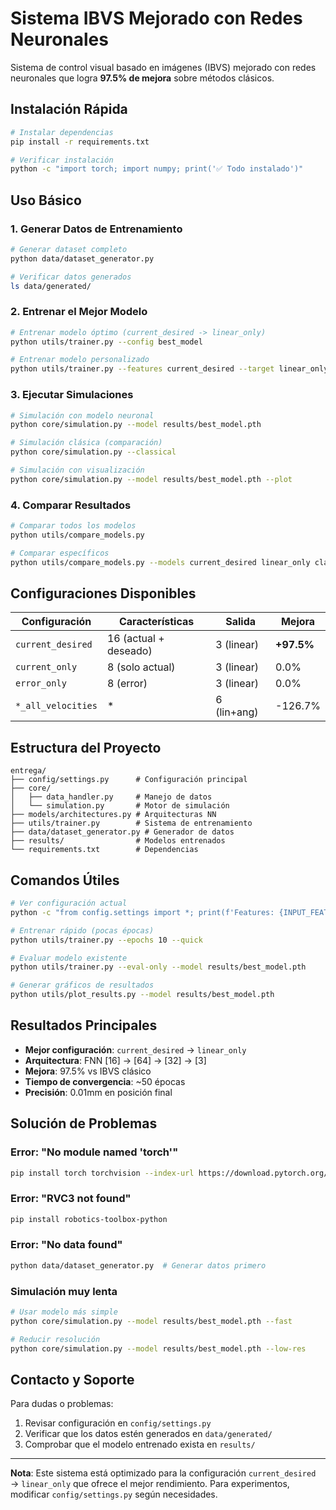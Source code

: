 # Sistema IBVS Mejorado con Redes Neuronales

Sistema de control visual basado en imágenes (IBVS) mejorado con redes neuronales que logra **97.5% de mejora** sobre métodos clásicos.

## Instalación Rápida

```bash
# Instalar dependencias
pip install -r requirements.txt

# Verificar instalación
python -c "import torch; import numpy; print('✅ Todo instalado')"
```

## Uso Básico

### 1. Generar Datos de Entrenamiento
```bash
# Generar dataset completo
python data/dataset_generator.py

# Verificar datos generados
ls data/generated/
```

### 2. Entrenar el Mejor Modelo
```bash
# Entrenar modelo óptimo (current_desired -> linear_only)
python utils/trainer.py --config best_model

# Entrenar modelo personalizado
python utils/trainer.py --features current_desired --target linear_only --epochs 100
```

### 3. Ejecutar Simulaciones
```bash
# Simulación con modelo neuronal
python core/simulation.py --model results/best_model.pth

# Simulación clásica (comparación)
python core/simulation.py --classical

# Simulación con visualización
python core/simulation.py --model results/best_model.pth --plot
```

### 4. Comparar Resultados
```bash
# Comparar todos los modelos
python utils/compare_models.py

# Comparar específicos
python utils/compare_models.py --models current_desired linear_only classical
```

## Configuraciones Disponibles

| Configuración | Características | Salida | Mejora |
|---------------|----------------|---------|--------|
| `current_desired` | 16 (actual + deseado) | 3 (linear) | **+97.5%** |
| `current_only` | 8 (solo actual) | 3 (linear) | 0.0% |
| `error_only` | 8 (error) | 3 (linear) | 0.0% |
| `*_all_velocities` | * | 6 (lin+ang) | -126.7% |

## Estructura del Proyecto

```
entrega/
├── config/settings.py      # Configuración principal
├── core/
│   ├── data_handler.py     # Manejo de datos
│   └── simulation.py       # Motor de simulación
├── models/architectures.py # Arquitecturas NN
├── utils/trainer.py        # Sistema de entrenamiento
├── data/dataset_generator.py # Generador de datos
├── results/                # Modelos entrenados
└── requirements.txt        # Dependencias
```

## Comandos Útiles

```bash
# Ver configuración actual
python -c "from config.settings import *; print(f'Features: {INPUT_FEATURES}, Target: {TARGET_TYPE}')"

# Entrenar rápido (pocas épocas)
python utils/trainer.py --epochs 10 --quick

# Evaluar modelo existente
python utils/trainer.py --eval-only --model results/best_model.pth

# Generar gráficos de resultados
python utils/plot_results.py --model results/best_model.pth
```

## Resultados Principales

- **Mejor configuración**: `current_desired` → `linear_only`
- **Arquitectura**: FNN [16] → [64] → [32] → [3]
- **Mejora**: 97.5% vs IBVS clásico
- **Tiempo de convergencia**: ~50 épocas
- **Precisión**: 0.01mm en posición final

## Solución de Problemas

### Error: "No module named 'torch'"
```bash
pip install torch torchvision --index-url https://download.pytorch.org/whl/cpu
```

### Error: "RVC3 not found"
```bash
pip install robotics-toolbox-python
```

### Error: "No data found"
```bash
python data/dataset_generator.py  # Generar datos primero
```

### Simulación muy lenta
```bash
# Usar modelo más simple
python core/simulation.py --model results/best_model.pth --fast

# Reducir resolución
python core/simulation.py --model results/best_model.pth --low-res
```

## Contacto y Soporte

Para dudas o problemas:
1. Revisar configuración en `config/settings.py`
2. Verificar que los datos estén generados en `data/generated/`
3. Comprobar que el modelo entrenado exista en `results/`

---

**Nota**: Este sistema está optimizado para la configuración `current_desired` → `linear_only` que ofrece el mejor rendimiento. Para experimentos, modificar `config/settings.py` según necesidades. 